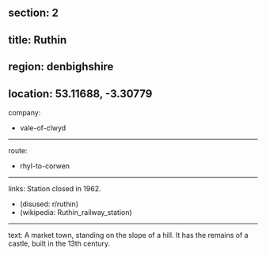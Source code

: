 section: 2
----
title: Ruthin
----
region: denbighshire
----
location: 53.11688, -3.30779
----
company:
- vale-of-clwyd
----
route:
- rhyl-to-corwen
----
links:
Station closed in 1962.
- (disused: r/ruthin)
- (wikipedia: Ruthin_railway_station)
----
text: A market town, standing on the slope of a hill. It has the remains of a castle, built in the 13th century.
